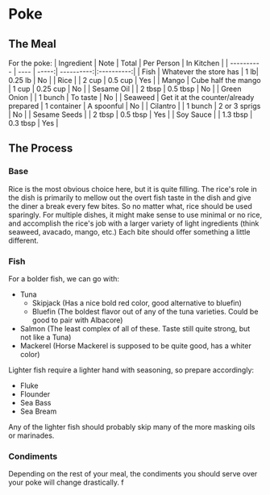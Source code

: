 # Poke

## The Meal

For the poke:
| Ingredient | Note | Total | Per Person | In Kitchen |
| ---------- | ---- | -----:| ----------:|:----------:|
| Fish | Whatever the store has | 1 lb| 0.25 lb | No |
| Rice | | 2 cup | 0.5 cup | Yes | 
| Mango | Cube half the mango | 1 cup | 0.25 cup | No |
| Sesame Oil | | 2 tbsp | 0.5 tbsp | No |
| Green Onion | | 1 bunch | To taste | No |
| Seaweed | Get it at the counter/already prepared | 1 container | A spoonful | No |
| Cilantro | | 1 bunch | 2 or 3 sprigs | No |
| Sesame Seeds | | 2 tbsp | 0.5 tbsp | Yes |
| Soy Sauce | | 1.3 tbsp | 0.3 tbsp | Yes |

## The Process

### Base

Rice is the most obvious choice here, but it is quite filling. The rice's role in the dish is primarily to mellow out the overt fish taste in the dish and give the diner a break every few bites. So no matter what, rice should be used sparingly. For multiple dishes, it might make sense to use minimal or no rice, and accomplish the rice's job with a larger variety of light ingredients (think seaweed, avacado, mango, etc.) Each bite should offer something a little different. 

### Fish

For a bolder fish, we can go with:
- Tuna
    - Skipjack (Has a nice bold red color, good alternative to bluefin) 
    - Bluefin (The boldest flavor out of any of the tuna varieties. Could be good to pair with Albacore)
- Salmon (The least complex of all of these. Taste still quite strong, but not like a Tuna)
- Mackerel (Horse Mackerel is supposed to be quite good, has a whiter color)

Lighter fish require a lighter hand with seasoning, so prepare accordingly:
- Fluke
- Flounder
- Sea Bass
- Sea Bream

Any of the lighter fish should probably skip many of the more masking oils or marinades. 

### Condiments

Depending on the rest of your meal, the condiments you should serve over your poke will change drastically. f
